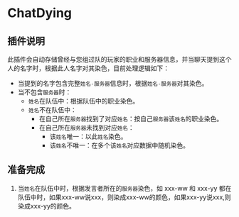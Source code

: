 # ChatDying  
## 插件说明  
此插件会自动存储曾经与您组过队的玩家的职业和服务器信息，并当聊天提到这个人的名字时，根据此人名字对其染色，目前处理逻辑如下：  
* 当提到的名字包含完整`姓名-服务器`信息时，根据`姓名-服务器`对其染色。  
* 当不包含`服务器`时：  
  * `姓名`在队伍中：根据队伍中的职业染色。
  * `姓名`不在队伍中：
    * 在自己所在`服务器`找到了对应`姓名`：按自己`服务器`该`姓名`的职业染色。
    * 在自己所在`服务器`未找到对应`姓名`：  
      * 该`姓名`唯一：以此`姓名`染色。
      * 该`姓名`不唯一：在多个该`姓名`对应数据中随机染色。  
## 准备完成
1. 当`姓名`在队伍中时，根据发言者所在的`服务器`染色，如 xxx-ww 和 xxx-yy 都在队伍中时，如果xxx-ww说xxx，则染成xxx-ww的颜色，如果xxx-yy说xxx,则染成xxx-yy的颜色。